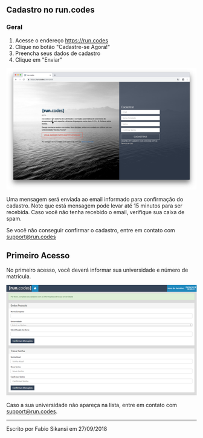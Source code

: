 ## Cadastro no run.codes

### Geral

1. Acesse o endereço https://run.codes
2. Clique no botão "Cadastre-se Agora!"
3. Preencha seus dados de cadastro
4. Clique em "Enviar"

![Tela de Cadastro](images/cadastro.png)

Uma mensagem será enviada ao email informado para confirmação do cadastro. Note que está mensagem pode levar até 15 minutos para ser recebida. Caso você não tenha recebido o email, verifique sua caixa de spam.

Se você não conseguir confirmar o cadastro, entre em contato com support@run.codes

## Primeiro Acesso

No primeiro acesso, você deverá informar sua universidade e número de matrícula.

![PrimeiroAcesso](images/PrimeiroAcesso.png)

Caso a sua universidade não apareça na lista, entre em contato com support@run.codes.

---

Escrito por Fabio Sikansi em 27/09/2018
